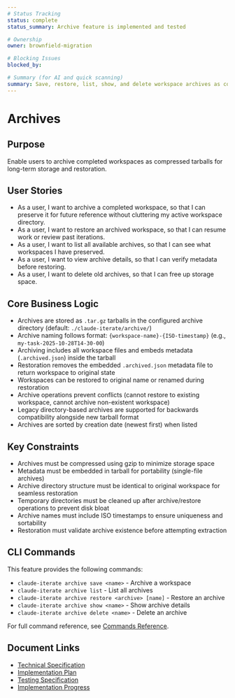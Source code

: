 ```yaml
---
# Status Tracking
status: complete
status_summary: Archive feature is implemented and tested

# Ownership
owner: brownfield-migration

# Blocking Issues
blocked_by:

# Summary (for AI and quick scanning)
summary: Save, restore, list, show, and delete workspace archives as compressed tarballs
---
```


# Archives

## Purpose

Enable users to archive completed workspaces as compressed tarballs for long-term storage and restoration.

## User Stories

- As a user, I want to archive a completed workspace, so that I can preserve it for future reference without cluttering my active workspace directory.
- As a user, I want to restore an archived workspace, so that I can resume work or review past iterations.
- As a user, I want to list all available archives, so that I can see what workspaces I have preserved.
- As a user, I want to view archive details, so that I can verify metadata before restoring.
- As a user, I want to delete old archives, so that I can free up storage space.

## Core Business Logic

- Archives are stored as `.tar.gz` tarballs in the configured archive directory (default: `./claude-iterate/archive/`)
- Archive naming follows format: `{workspace-name}-{ISO-timestamp}` (e.g., `my-task-2025-10-28T14-30-00`)
- Archiving includes all workspace files and embeds metadata (`.archived.json`) inside the tarball
- Restoration removes the embedded `.archived.json` metadata file to return workspace to original state
- Workspaces can be restored to original name or renamed during restoration
- Archive operations prevent conflicts (cannot restore to existing workspace, cannot archive non-existent workspace)
- Legacy directory-based archives are supported for backwards compatibility alongside new tarball format
- Archives are sorted by creation date (newest first) when listed

## Key Constraints

- Archives must be compressed using gzip to minimize storage space
- Metadata must be embedded in tarball for portability (single-file archives)
- Archive directory structure must be identical to original workspace for seamless restoration
- Temporary directories must be cleaned up after archive/restore operations to prevent disk bloat
- Archive names must include ISO timestamps to ensure uniqueness and sortability
- Restoration must validate archive existence before attempting extraction

## CLI Commands

This feature provides the following commands:

- `claude-iterate archive save <name>` - Archive a workspace
- `claude-iterate archive list` - List all archives
- `claude-iterate archive restore <archive> [name]` - Restore an archive
- `claude-iterate archive show <name>` - Show archive details
- `claude-iterate archive delete <name>` - Delete an archive

For full command reference, see [Commands Reference](../../../README.md#commands-reference).

## Document Links

- [Technical Specification](./SPEC.md)
- [Implementation Plan](./PLAN.md)
- [Testing Specification](./TEST.md)
- [Implementation Progress](./TODO.md)
